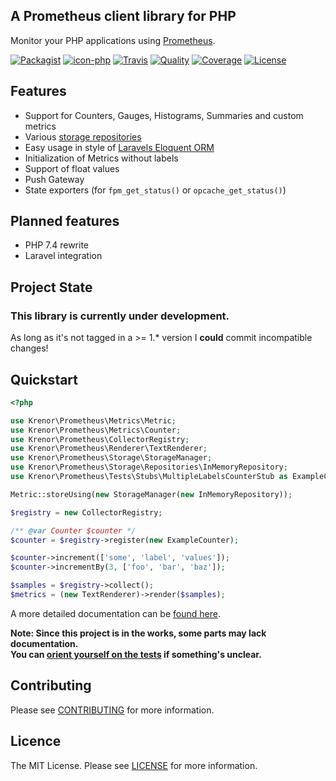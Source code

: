 ## A Prometheus client library for PHP

Monitor your PHP applications using [Prometheus](https://prometheus.io).  

[![Packagist][icon-version]][link-version]
[![icon-php]][link-version]
[![Travis][icon-travis]][link-travis]
[![Quality][icon-code-quality]][link-code-quality]
[![Coverage][icon-code-coverage]][link-code-coverage]
[![License][icon-license]][link-license]

## Features

- Support for Counters, Gauges, Histograms, Summaries and custom metrics
- Various [storage repositories](docs/storage/repositories/README.md)
- Easy usage in style of [Laravels Eloquent ORM](https://laravel.com/docs/master/eloquent)
- Initialization of Metrics without labels
- Support of float values
- Push Gateway
- State exporters (for `fpm_get_status()` or `opcache_get_status()`)

## Planned features

- PHP 7.4 rewrite
- Laravel integration
  
## Project State

### This library is currently under development.

As long as it's not tagged in a >= 1.* version I **could** commit incompatible changes!  

## Quickstart

```php
<?php

use Krenor\Prometheus\Metrics\Metric;
use Krenor\Prometheus\Metrics\Counter;
use Krenor\Prometheus\CollectorRegistry;
use Krenor\Prometheus\Renderer\TextRenderer;
use Krenor\Prometheus\Storage\StorageManager;
use Krenor\Prometheus\Storage\Repositories\InMemoryRepository;
use Krenor\Prometheus\Tests\Stubs\MultipleLabelsCounterStub as ExampleCounter;

Metric::storeUsing(new StorageManager(new InMemoryRepository));

$registry = new CollectorRegistry;

/** @var Counter $counter */
$counter = $registry->register(new ExampleCounter);

$counter->increment(['some', 'label', 'values']);
$counter->incrementBy(3, ['foo', 'bar', 'baz']);

$samples = $registry->collect();
$metrics = (new TextRenderer)->render($samples);
```

A more detailed documentation can be [found here](docs/README.md).
    
**Note: Since this project is in the works, some parts may lack documentation.  
You can [orient yourself on the tests](tests/Integration/TestCase.php) if something's unclear.**

## Contributing

Please see [CONTRIBUTING](CONTRIBUTING.md) for more information.

## Licence

The MIT License. Please see [LICENSE](LICENSE.md) for more information.

[icon-php]: https://img.shields.io/packagist/php-v/krenor/prometheus-client?color=%234F5B93&label=PHP&style=flat-square
[icon-version]: https://img.shields.io/packagist/v/krenor/prometheus-client.svg?style=flat-square
[icon-travis]: https://img.shields.io/travis/krenor/prometheus-client.svg?style=flat-square
[icon-code-quality]: https://img.shields.io/scrutinizer/g/krenor/prometheus-client.svg?style=flat-square
[icon-code-coverage]: https://img.shields.io/scrutinizer/coverage/g/krenor/prometheus-client.svg?style=flat-square
[icon-license]: https://img.shields.io/github/license/krenor/prometheus-client.svg?style=flat-square

[link-version]: https://packagist.org/packages/krenor/prometheus-client
[link-travis]: http://travis-ci.org/krenor/prometheus-client
[link-code-quality]: https://scrutinizer-ci.com/g/krenor/prometheus-client
[link-code-coverage]: https://scrutinizer-ci.com/g/krenor/prometheus-client
[link-license]: https://github.com/krenor/prometheus-client/blob/master/LICENSE.md
